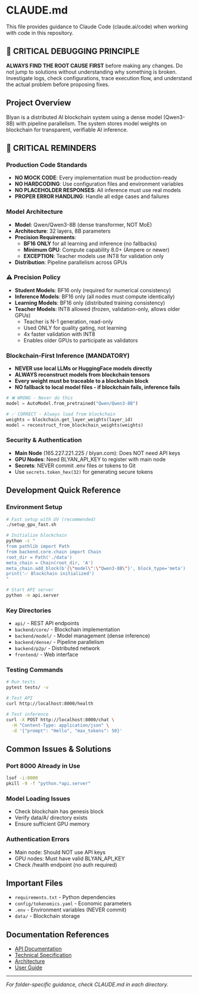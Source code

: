 # CLAUDE.md

This file provides guidance to Claude Code (claude.ai/code) when working with code in this repository.

## 🎯 CRITICAL DEBUGGING PRINCIPLE
**ALWAYS FIND THE ROOT CAUSE FIRST** before making any changes. Do not jump to solutions without understanding why something is broken. Investigate logs, check configurations, trace execution flow, and understand the actual problem before proposing fixes.

## Project Overview

Blyan is a distributed AI blockchain system using a dense model (Qwen3-8B) with pipeline parallelism. The system stores model weights on blockchain for transparent, verifiable AI inference.

## 🚨 CRITICAL REMINDERS

### Production Code Standards
- **NO MOCK CODE**: Every implementation must be production-ready
- **NO HARDCODING**: Use configuration files and environment variables
- **NO PLACEHOLDER RESPONSES**: All inference must use real models
- **PROPER ERROR HANDLING**: Handle all edge cases and failures

### Model Architecture
- **Model**: Qwen/Qwen3-8B (dense transformer, NOT MoE)
- **Architecture**: 32 layers, 8B parameters
- **Precision Requirements**:
  - **BF16 ONLY** for all learning and inference (no fallbacks)
  - **Minimum GPU**: Compute capability 8.0+ (Ampere or newer)
  - **EXCEPTION**: Teacher models use INT8 for validation only
- **Distribution**: Pipeline parallelism across GPUs

### ⚠️ Precision Policy
- **Student Models**: BF16 only (required for numerical consistency)
- **Inference Models**: BF16 only (all nodes must compute identically)
- **Learning Models**: BF16 only (distributed training consistency)
- **Teacher Models**: INT8 allowed (frozen, validation-only, allows older GPUs)
  - Teacher is N-1 generation, read-only
  - Used ONLY for quality gating, not learning
  - 4x faster validation with INT8
  - Enables older GPUs to participate as validators

### Blockchain-First Inference (MANDATORY)
- **NEVER use local LLMs or HuggingFace models directly**
- **ALWAYS reconstruct models from blockchain tensors**
- **Every weight must be traceable to a blockchain block**
- **NO fallback to local model files - if blockchain fails, inference fails**
```python
# ❌ WRONG - Never do this
model = AutoModel.from_pretrained("Qwen/Qwen3-8B")

# ✅ CORRECT - Always load from blockchain
weights = blockchain.get_layer_weights(layer_id)
model = reconstruct_from_blockchain_weights(weights)
```

### Security & Authentication
- **Main Node** (165.227.221.225 / blyan.com): Does NOT need API keys
- **GPU Nodes**: Need BLYAN_API_KEY to register with main node
- **Secrets**: NEVER commit .env files or tokens to Git
- Use `secrets.token_hex(32)` for generating secure tokens

## Development Quick Reference

### Environment Setup
```bash
# Fast setup with UV (recommended)
./setup_gpu_fast.sh

# Initialize blockchain
python -c "
from pathlib import Path
from backend.core.chain import Chain
root_dir = Path('./data')
meta_chain = Chain(root_dir, 'A')
meta_chain.add_block(b'{\"model\":\"Qwen3-8B\"}', block_type='meta')
print('✅ Blockchain initialized')
"

# Start API server
python -m api.server
```

### Key Directories
- `api/` - REST API endpoints
- `backend/core/` - Blockchain implementation
- `backend/model/` - Model management (dense inference)
- `backend/dense/` - Pipeline parallelism
- `backend/p2p/` - Distributed network
- `frontend/` - Web interface

### Testing Commands
```bash
# Run tests
pytest tests/ -v

# Test API
curl http://localhost:8000/health

# Test inference
curl -X POST http://localhost:8000/chat \
  -H "Content-Type: application/json" \
  -d '{"prompt": "Hello", "max_tokens": 50}'
```

## Common Issues & Solutions

### Port 8000 Already in Use
```bash
lsof -i:8000
pkill -9 -f "python.*api.server"
```

### Model Loading Issues
- Check blockchain has genesis block
- Verify data/A/ directory exists
- Ensure sufficient GPU memory

### Authentication Errors
- Main node: Should NOT use API keys
- GPU nodes: Must have valid BLYAN_API_KEY
- Check /health endpoint (no auth required)

## Important Files
- `requirements.txt` - Python dependencies
- `config/tokenomics.yaml` - Economic parameters
- `.env` - Environment variables (NEVER commit)
- `data/` - Blockchain storage

## Documentation References
- [API Documentation](API_DOCS.md)
- [Technical Specification](TECHNICAL_SPEC.md)
- [Architecture](ARCHITECTURE.md)
- [User Guide](USER_GUIDE.md)

---
*For folder-specific guidance, check CLAUDE.md in each directory.*